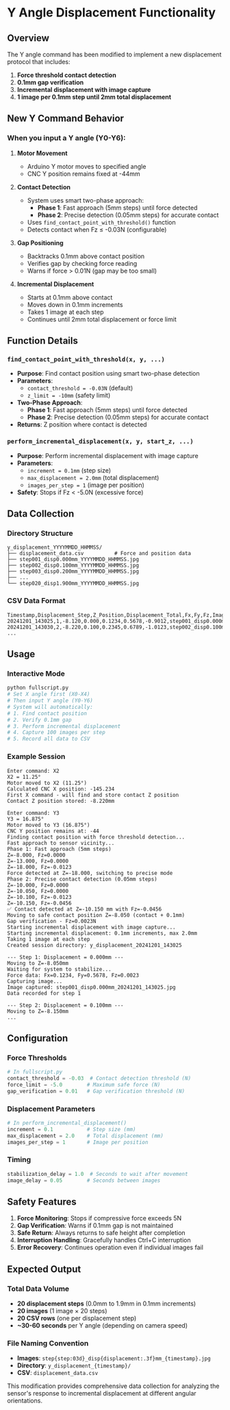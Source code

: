 # Y Angle Displacement Functionality

## Overview

The Y angle command has been modified to implement a new displacement protocol that includes:
1. **Force threshold contact detection**
2. **0.1mm gap verification**
3. **Incremental displacement with image capture**
4. **1 image per 0.1mm step until 2mm total displacement**

## New Y Command Behavior

### When you input a Y angle (Y0-Y6):

1. **Motor Movement**
   - Arduino Y motor moves to specified angle
   - CNC Y position remains fixed at -44mm

2. **Contact Detection**
   - System uses smart two-phase approach:
     - **Phase 1**: Fast approach (5mm steps) until force detected
     - **Phase 2**: Precise detection (0.05mm steps) for accurate contact
   - Uses `find_contact_point_with_threshold()` function
   - Detects contact when Fz ≤ -0.03N (configurable)

3. **Gap Positioning**
   - Backtracks 0.1mm above contact position
   - Verifies gap by checking force reading
   - Warns if force > 0.01N (gap may be too small)

4. **Incremental Displacement**
   - Starts at 0.1mm above contact
   - Moves down in 0.1mm increments
   - Takes 1 image at each step
   - Continues until 2mm total displacement or force limit

## Function Details

### `find_contact_point_with_threshold(x, y, ...)`
- **Purpose**: Find contact position using smart two-phase detection
- **Parameters**:
  - `contact_threshold = -0.03N` (default)
  - `z_limit = -10mm` (safety limit)
- **Two-Phase Approach**:
  - **Phase 1**: Fast approach (5mm steps) until force detected
  - **Phase 2**: Precise detection (0.05mm steps) for accurate contact
- **Returns**: Z position where contact is detected

### `perform_incremental_displacement(x, y, start_z, ...)`
- **Purpose**: Perform incremental displacement with image capture
- **Parameters**:
  - `increment = 0.1mm` (step size)
  - `max_displacement = 2.0mm` (total displacement)
  - `images_per_step = 1` (image per position)
- **Safety**: Stops if Fz < -5.0N (excessive force)

## Data Collection

### Directory Structure
```
y_displacement_YYYYMMDD_HHMMSS/
├── displacement_data.csv          # Force and position data
├── step001_disp0.000mm_YYYYMMDD_HHMMSS.jpg
├── step002_disp0.100mm_YYYYMMDD_HHMMSS.jpg
├── step003_disp0.200mm_YYYYMMDD_HHMMSS.jpg
├── ...
└── step020_disp1.900mm_YYYYMMDD_HHMMSS.jpg
```

### CSV Data Format
```csv
Timestamp,Displacement_Step,Z_Position,Displacement_Total,Fx,Fy,Fz,Image_Filename
20241201_143025,1,-8.120,0.000,0.1234,0.5678,-0.9012,step001_disp0.000mm_20241201_143025.jpg
20241201_143030,2,-8.220,0.100,0.2345,0.6789,-1.0123,step002_disp0.100mm_20241201_143030.jpg
...
```

## Usage

### Interactive Mode
```bash
python fullscript.py
# Set X angle first (X0-X4)
# Then input Y angle (Y0-Y6)
# System will automatically:
# 1. Find contact position
# 2. Verify 0.1mm gap
# 3. Perform incremental displacement
# 4. Capture 100 images per step
# 5. Record all data to CSV
```

### Example Session
```
Enter command: X2
X2 = 11.25°
Motor moved to X2 (11.25°)
Calculated CNC X position: -145.234
First X command - will find and store contact Z position
Contact Z position stored: -8.220mm

Enter command: Y3
Y3 = 16.875°
Motor moved to Y3 (16.875°)
CNC Y position remains at: -44
Finding contact position with force threshold detection...
Fast approach to sensor vicinity...
Phase 1: Fast approach (5mm steps)
Z=-8.000, Fz=0.0000
Z=-13.000, Fz=0.0000
Z=-18.000, Fz=-0.0123
Force detected at Z=-18.000, switching to precise mode
Phase 2: Precise contact detection (0.05mm steps)
Z=-10.000, Fz=0.0000
Z=-10.050, Fz=0.0000
Z=-10.100, Fz=-0.0123
Z=-10.150, Fz=-0.0456
✅ Contact detected at Z=-10.150 mm with Fz=-0.0456
Moving to safe contact position Z=-8.050 (contact + 0.1mm)
Gap verification - Fz=0.0023N
Starting incremental displacement with image capture...
Starting incremental displacement: 0.1mm increments, max 2.0mm
Taking 1 image at each step
Created session directory: y_displacement_20241201_143025

--- Step 1: Displacement = 0.000mm ---
Moving to Z=-8.050mm
Waiting for system to stabilize...
Force data: Fx=0.1234, Fy=0.5678, Fz=0.0023
Capturing image...
Image captured: step001_disp0.000mm_20241201_143025.jpg
Data recorded for step 1

--- Step 2: Displacement = 0.100mm ---
Moving to Z=-8.150mm
...
```

## Configuration

### Force Thresholds
```python
# In fullscript.py
contact_threshold = -0.03  # Contact detection threshold (N)
force_limit = -5.0        # Maximum safe force (N)
gap_verification = 0.01   # Gap verification threshold (N)
```

### Displacement Parameters
```python
# In perform_incremental_displacement()
increment = 0.1           # Step size (mm)
max_displacement = 2.0    # Total displacement (mm)
images_per_step = 1       # Image per position
```

### Timing
```python
stabilization_delay = 1.0  # Seconds to wait after movement
image_delay = 0.05        # Seconds between images
```

## Safety Features

1. **Force Monitoring**: Stops if compressive force exceeds 5N
2. **Gap Verification**: Warns if 0.1mm gap is not maintained
3. **Safe Return**: Always returns to safe height after completion
4. **Interruption Handling**: Gracefully handles Ctrl+C interruption
5. **Error Recovery**: Continues operation even if individual images fail

## Expected Output

### Total Data Volume
- **20 displacement steps** (0.0mm to 1.9mm in 0.1mm increments)
- **20 images** (1 image × 20 steps)
- **20 CSV rows** (one per displacement step)
- **~30-60 seconds** per Y angle (depending on camera speed)

### File Naming Convention
- **Images**: `step{step:03d}_disp{displacement:.3f}mm_{timestamp}.jpg`
- **Directory**: `y_displacement_{timestamp}/`
- **CSV**: `displacement_data.csv`

This modification provides comprehensive data collection for analyzing the sensor's response to incremental displacement at different angular orientations. 